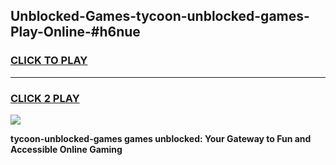 
## Unblocked-Games-tycoon-unblocked-games-Play-Online-#h6nue
<h3>
<a href="https://premium.freeplayer.one?title=tycoon-unblocked-games&ref=27F">CLICK TO PLAY</a></h3>
<hr>

<h3>
<a href="https://premium.freeplayer.one?title=tycoon-unblocked-games&ref=27F">CLICK 2 PLAY</a>
  
</h3>

<a href="https://premium.freeplayer.one?title=tycoon-unblocked-games&ref=27F"><img src="https://clearcache.store/games.png"></a>


**tycoon-unblocked-games games unblocked: Your Gateway to Fun and Accessible Online Gaming**
